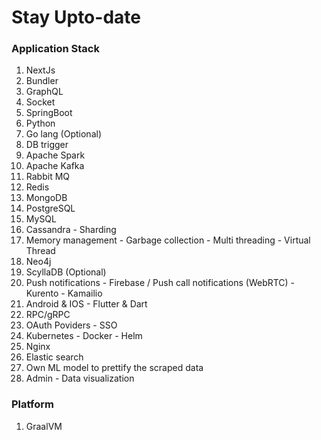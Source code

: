 # Stay Upto-date

### Application Stack
1. NextJs
2. Bundler
3. GraphQL
4. Socket
5. SpringBoot
6. Python
7. Go lang (Optional)
8. DB trigger
9. Apache Spark
10. Apache Kafka
11. Rabbit MQ
12. Redis
13. MongoDB
14. PostgreSQL
15. MySQL
16. Cassandra - Sharding
17. Memory management - Garbage collection - Multi threading - Virtual Thread
18. Neo4j
19. ScyllaDB (Optional)
20. Push notifications - Firebase / Push call notifications (WebRTC) - Kurento - Kamailio
21. Android & IOS - Flutter & Dart
22. RPC/gRPC
23. OAuth Poviders - SSO
24. Kubernetes - Docker - Helm
25. Nginx
26. Elastic search
27. Own ML model to prettify the scraped data
28. Admin - Data visualization


### Platform
1. GraalVM
